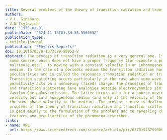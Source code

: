 ```yaml
---
title: Several problems of the theory of transition radiation and transition scattering
authors:
- V.L. Ginzburg
- V.N Tsytovich
date: '1979-01-01'
publishDate: '2024-11-15T01:34:50.556665Z'
publication_types:
- article-journal
publication: '*Physics Reports*'
doi: 10.1016/0370-1573(79)90052-8
abstract: The process of transition radiation is a very general one. It appears if
  some source, which does not have a proper frequency (for example a point charge,
  multipole etc.), is moving with a constant velocity in an inhomogeneous and/or nonstationary
  medium. In the case of a periodic medium the transition radiation has some special
  peculiarities and is called the resonance transition radiation or transition scattering.
  Transition scattering occurs particularly in the case when some wave of dielectric
  permitivity acts on a nonmoving (fixed) charge. The processes of transition radiation
  and transition scattering have analogies outside electrodynamics similarly to the
  Vavilov-Cherenkov emission. The latter occurs also for a source moving with a constant
  velocity but in a homogeneous medium (and only if the velocity of the source exceeds
  the wave phase velocity in the medium). The present review is dealing with several
  problems of the theory of transition radiation and transition scattering. Attention
  is paid mainly to the formulation of the problems and to revealing characteristic
  features and peculiarities of the phenomena described.
links:
- name: URL
  url: https://www.sciencedirect.com/science/article/pii/0370157379900528
---
```

